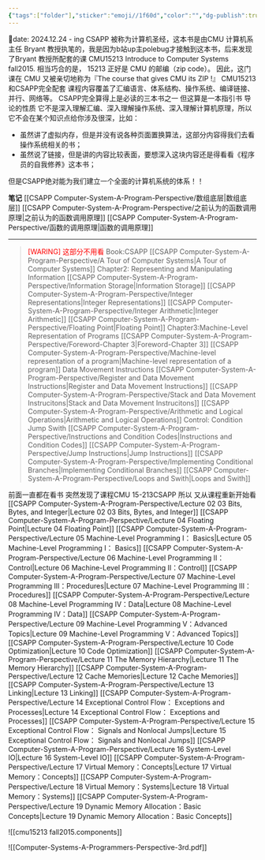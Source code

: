 ```yaml
---
{"tags":["folder"],"sticker":"emoji//1f60d","color":"","dg-publish":true,"dg-pinned":true,"permalink":"/CSAPP Computer-System-A-Program-Perspective/CSAPP Computer-System-A-Program-Perspective/","pinned":true,"dgPassFrontmatter":true,"noteIcon":"","created":"2024-11-29T12:31:23.842+08:00","updated":"2025-07-20T20:14:50.096+08:00"}
---
```


📅date: 2024.12.24 - ing
CSAPP 被称为计算机圣经，这本书是由CMU 计算机系主任 Bryant 教授执笔的，我是因为b站up主polebug才接触到这本书，后来发现了Bryant 教授所配套的课 CMU15213 Introduce to Computer Systems fall2015. 相当巧合的是， 15213 正好是 CMU 的邮编（zip code）。 因此，这门课在 CMU 又被亲切地称为『The course that gives CMU its ZIP !』
CMU15213和CSAPP完全配套 课程内容覆盖了汇编语言、体系结构、操作系统、编译链接、并行、网络等。
CSAPP完全算得上是必读的三本书之一 但这算是一本指引书 导论的性质 它不是深入理解汇编、深入理解操作系统、深入理解计算机原理，所以它不会在某个知识点给你涉及很深，比如：
- 虽然讲了虚拟内存，但是并没有说各种页面置换算法，这部分内容得我们去看操作系统相关的书；
- 虽然说了链接，但是讲的内容比较表面，要想深入这块内容还是得看看《程序员的自我修养》这本书；

但是CSAPP绝对能为我们建立一个全面的计算机系统的体系！！

**笔记**
[[CSAPP Computer-System-A-Program-Perspective/数组底层\|数组底层]]
[[CSAPP Computer-System-A-Program-Perspective/之前认为的函数调用原理\|之前认为的函数调用原理]]
[[CSAPP Computer-System-A-Program-Perspective/函数的调用原理\|函数的调用原理]]

---
><font color="#ff0000">[WARING] 这部分不用看</font>
Book:CSAPP
> 	[[CSAPP Computer-System-A-Program-Perspective/A Tour of Computer Systems\|A Tour of Computer Systems]]
> 	Chapter2: Representing and Manipulating Information
> 		[[CSAPP Computer-System-A-Program-Perspective/Information Storage\|Information Storage]]
> 		[[CSAPP Computer-System-A-Program-Perspective/Integer Representations\|Integer Representations]]
> 		[[CSAPP Computer-System-A-Program-Perspective/Integer Arithmetic\|Integer Arithmetic]]
> 		[[CSAPP Computer-System-A-Program-Perspective/Floating Point\|Floating Point]]
> 	Chapter3:Machine-Level Representation of Programs
> 		[[CSAPP Computer-System-A-Program-Perspective/Foreword-Chapter 3\|Foreword-Chapter 3]]
> 		[[CSAPP Computer-System-A-Program-Perspective/Machine-level representation of a program\|Machine-level representation of a program]]
> 		Data Movement Instructions
> 			[[CSAPP Computer-System-A-Program-Perspective/Register and Data Movement Instructions\|Register and Data Movement Instructions]]
> 			[[CSAPP Computer-System-A-Program-Perspective/Stack and Data Movement Instrucitons\|Stack and Data Movement Instrucitons]]
> 		[[CSAPP Computer-System-A-Program-Perspective/Arithmetic and Logical Operations\|Arithmetic and Logical Operations]]
> 		Control: Condition  Jump   Swith
> 			[[CSAPP Computer-System-A-Program-Perspective/Instructions and Condition Codes\|Instructions and Condition Codes]]
> 			[[CSAPP Computer-System-A-Program-Perspective/Jump Instructions\|Jump Instructions]]
> 			[[CSAPP Computer-System-A-Program-Perspective/Implementing Conditional Branches\|Implementing Conditional Branches]]
> 			[[CSAPP Computer-System-A-Program-Perspective/Loops and Swith\|Loops and Swith]]

前面一直都在看书  突然发现了课程CMU 15-213CSAPP  所以 又从课程重新开始看
[[CSAPP Computer-System-A-Program-Perspective/Lecture 02 03 Bits, Bytes, and Integer\|Lecture 02 03 Bits, Bytes, and Integer]]
[[CSAPP Computer-System-A-Program-Perspective/Lecture 04 Floating Point\|Lecture 04 Floating Point]]
[[CSAPP Computer-System-A-Program-Perspective/Lecture 05 Machine-Level Programming I： Basics\|Lecture 05 Machine-Level Programming I： Basics]]
[[CSAPP Computer-System-A-Program-Perspective/Lecture 06 Machine-Level Programming II：Control\|Lecture 06 Machine-Level Programming II：Control]]
[[CSAPP Computer-System-A-Program-Perspective/Lecture 07 Machine-Level Programming III：Procedures\|Lecture 07 Machine-Level Programming III：Procedures]]
[[CSAPP Computer-System-A-Program-Perspective/Lecture 08 Machine-Level Programming IV：Data\|Lecture 08 Machine-Level Programming IV：Data]]
[[CSAPP Computer-System-A-Program-Perspective/Lecture 09 Machine-Level Programming V：Advanced Topics\|Lecture 09 Machine-Level Programming V：Advanced Topics]]
[[CSAPP Computer-System-A-Program-Perspective/Lecture 10 Code Optimization\|Lecture 10 Code Optimization]]
[[CSAPP Computer-System-A-Program-Perspective/Lecture 11 The Memory Hierarchy\|Lecture 11 The Memory Hierarchy]]
[[CSAPP Computer-System-A-Program-Perspective/Lecture 12 Cache Memories\|Lecture 12 Cache Memories]]
[[CSAPP Computer-System-A-Program-Perspective/Lecture 13 Linking\|Lecture 13 Linking]]
[[CSAPP Computer-System-A-Program-Perspective/Lecture 14 Exceptional Control Flow： Exceptions and Processes\|Lecture 14 Exceptional Control Flow： Exceptions and Processes]]
[[CSAPP Computer-System-A-Program-Perspective/Lecture 15 Exceptional Control Flow： Signals and Nonlocal Jumps\|Lecture 15 Exceptional Control Flow： Signals and Nonlocal Jumps]]
[[CSAPP Computer-System-A-Program-Perspective/Lecture 16 System-Level IO\|Lecture 16 System-Level IO]]
[[CSAPP Computer-System-A-Program-Perspective/Lecture 17 Virtual Memory：Concepts\|Lecture 17 Virtual Memory：Concepts]]
[[CSAPP Computer-System-A-Program-Perspective/Lecture 18 Virtual Memory：Systems\|Lecture 18 Virtual Memory：Systems]]
[[CSAPP Computer-System-A-Program-Perspective/Lecture 19 Dynamic Memory Allocation：Basic Concepts\|Lecture 19 Dynamic Memory Allocation：Basic Concepts]]

![[cmu15213 fall2015.components]]

![[Computer-Systems-A-Programmers-Perspective-3rd.pdf]]





